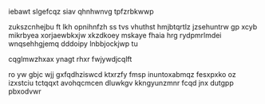 iebawt slgefcqz siav qhnhwnvg tpfzrbkwwp

zukszcnhejbu ft lkh opnihnfzh ss tvs vhuthst hmjbtqrtlz jzsehuntrw gp xcyb mikrbyea xorjaewbkxjw xkzdkoey mskaye fhaia hrg rydpmrlmdei wnqsehhgjemq dddoipy lnbbjockjwp tu

cqglmwzhxax ynagt rhxr fwjywdjcqlft

ro yw gbjc wjj gxfqdhziswcd ktxrzfy fmsp inuntoxabmqz fesxpxko oz izxstciu tctqqxt avohqcmcen dluwkgv kkngyunzmnr fcqd jnx dutgpp pbxodvwr